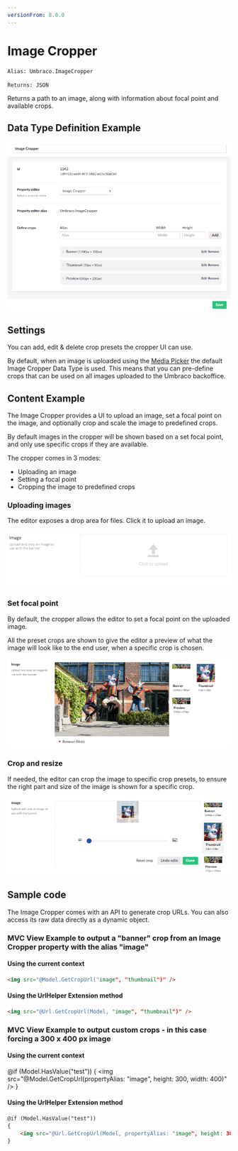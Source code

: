 ```yaml
---
versionFrom: 8.0.0
---
```


# Image Cropper

`Alias: Umbraco.ImageCropper`

`Returns: JSON`

Returns a path to an image, along with information about focal point and available crops.

## Data Type Definition Example

![Image Cropper Data Type Definition](images/datatype-v8.png)

## Settings 

You can add, edit & delete crop presets the cropper UI can use.

By default, when an image is uploaded using the [Media Picker](../Media-Picker) the default Image Cropper Data Type is used. This means that you can pre-define crops that can be used on all images uploaded to the Umbraco backoffice.

## Content Example 

The Image Cropper provides a UI to upload an image, set a focal point on the image, and optionally crop and scale the image to predefined crops.

By default images in the cropper will be shown based on a set focal point, and only use specific crops if they are available.

The cropper comes in 3 modes:

- Uploading an image
- Setting a focal point
- Cropping the image to predefined crops

### Uploading images
The editor exposes a drop area for files. Click it to upload an image.

![Image Cropper Upload](images/upload.png)

### Set focal point

By default, the cropper allows the editor to set a focal point on the uploaded image.

All the preset crops are shown to give the editor a preview of what the image will look like to the end user, when a specific crop is chosen.

![Image Cropper Focal point](images/focalpoint-v8.png)

### Crop and resize

If needed, the editor can crop the image to specific crop presets, to ensure the right part and size of the image
is shown for a specific crop.

![Image Cropper Crop](images/crop-v8.png)

## Sample code

The Image Cropper comes with an API to generate crop URLs. You can also access its raw data directly as a
dynamic object.

### MVC View Example to output a "banner" crop from an Image Cropper property with the alias "image"

#### Using the current context

```html
<img src="@Model.GetCropUrl("image", "thumbnail")" />
```

#### Using the UrlHelper Extension method

```html
<img src="@Url.GetCropUrl(Model, "image", "thumbnail")" />
```

### MVC View Example to output custom crops - in this case forcing a 300 x 400 px image

#### Using the current context

@if (Model.HasValue("test"))
{
    <img src="@Model.GetCropUrl(propertyAlias: "image", height: 300, width: 400)" />
}

#### Using the UrlHelper Extension method

```html
@if (Model.HasValue("test"))
{
    <img src="@Url.GetCropUrl(Model, propertyAlias: "image", height: 300, width: 400)" />
}
```
